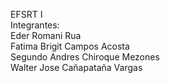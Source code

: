 EFSRT I  
Integrantes:  
Eder Romani Rua  
Fatima Brigit Campos Acosta  
Segundo Andres Chiroque Mezones  
Walter Jose Cañapataña Vargas  
